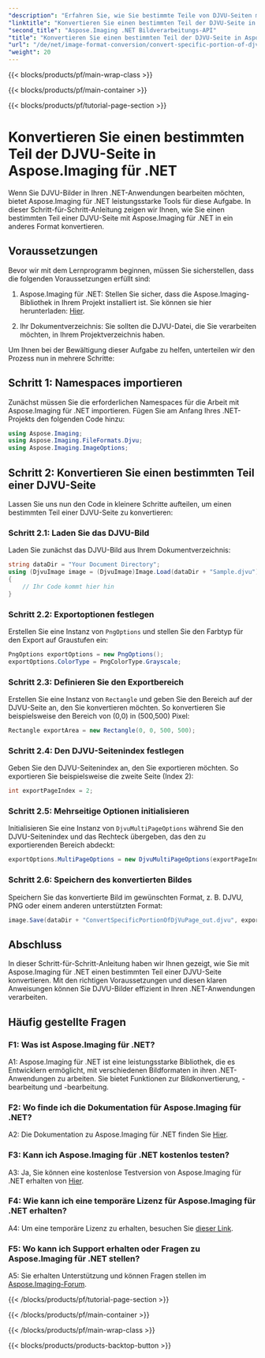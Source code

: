 ```yaml
---
"description": "Erfahren Sie, wie Sie bestimmte Teile von DJVU-Seiten mit Aspose.Imaging für .NET konvertieren. Folgen Sie unserer Schritt-für-Schritt-Anleitung."
"linktitle": "Konvertieren Sie einen bestimmten Teil der DJVU-Seite in Aspose.Imaging für .NET"
"second_title": "Aspose.Imaging .NET Bildverarbeitungs-API"
"title": "Konvertieren Sie einen bestimmten Teil der DJVU-Seite in Aspose.Imaging für .NET"
"url": "/de/net/image-format-conversion/convert-specific-portion-of-djvu-page/"
"weight": 20
---
```


{{< blocks/products/pf/main-wrap-class >}}

{{< blocks/products/pf/main-container >}}

{{< blocks/products/pf/tutorial-page-section >}}

# Konvertieren Sie einen bestimmten Teil der DJVU-Seite in Aspose.Imaging für .NET

Wenn Sie DJVU-Bilder in Ihren .NET-Anwendungen bearbeiten möchten, bietet Aspose.Imaging für .NET leistungsstarke Tools für diese Aufgabe. In dieser Schritt-für-Schritt-Anleitung zeigen wir Ihnen, wie Sie einen bestimmten Teil einer DJVU-Seite mit Aspose.Imaging für .NET in ein anderes Format konvertieren.

## Voraussetzungen

Bevor wir mit dem Lernprogramm beginnen, müssen Sie sicherstellen, dass die folgenden Voraussetzungen erfüllt sind:

1. Aspose.Imaging für .NET: Stellen Sie sicher, dass die Aspose.Imaging-Bibliothek in Ihrem Projekt installiert ist. Sie können sie hier herunterladen: [Hier](https://releases.aspose.com/imaging/net/).

2. Ihr Dokumentverzeichnis: Sie sollten die DJVU-Datei, die Sie verarbeiten möchten, in Ihrem Projektverzeichnis haben.

Um Ihnen bei der Bewältigung dieser Aufgabe zu helfen, unterteilen wir den Prozess nun in mehrere Schritte:

## Schritt 1: Namespaces importieren

Zunächst müssen Sie die erforderlichen Namespaces für die Arbeit mit Aspose.Imaging für .NET importieren. Fügen Sie am Anfang Ihres .NET-Projekts den folgenden Code hinzu:

```csharp
using Aspose.Imaging;
using Aspose.Imaging.FileFormats.Djvu;
using Aspose.Imaging.ImageOptions;
```

## Schritt 2: Konvertieren Sie einen bestimmten Teil einer DJVU-Seite

Lassen Sie uns nun den Code in kleinere Schritte aufteilen, um einen bestimmten Teil einer DJVU-Seite zu konvertieren:

### Schritt 2.1: Laden Sie das DJVU-Bild

Laden Sie zunächst das DJVU-Bild aus Ihrem Dokumentverzeichnis:

```csharp
string dataDir = "Your Document Directory";
using (DjvuImage image = (DjvuImage)Image.Load(dataDir + "Sample.djvu"))
{
    // Ihr Code kommt hier hin
}
```

### Schritt 2.2: Exportoptionen festlegen

Erstellen Sie eine Instanz von `PngOptions` und stellen Sie den Farbtyp für den Export auf Graustufen ein:

```csharp
PngOptions exportOptions = new PngOptions();
exportOptions.ColorType = PngColorType.Grayscale;
```

### Schritt 2.3: Definieren Sie den Exportbereich

Erstellen Sie eine Instanz von `Rectangle` und geben Sie den Bereich auf der DJVU-Seite an, den Sie konvertieren möchten. So konvertieren Sie beispielsweise den Bereich von (0,0) in (500,500) Pixel:

```csharp
Rectangle exportArea = new Rectangle(0, 0, 500, 500);
```

### Schritt 2.4: Den DJVU-Seitenindex festlegen

Geben Sie den DJVU-Seitenindex an, den Sie exportieren möchten. So exportieren Sie beispielsweise die zweite Seite (Index 2):

```csharp
int exportPageIndex = 2;
```

### Schritt 2.5: Mehrseitige Optionen initialisieren

Initialisieren Sie eine Instanz von `DjvuMultiPageOptions` während Sie den DJVU-Seitenindex und das Rechteck übergeben, das den zu exportierenden Bereich abdeckt:

```csharp
exportOptions.MultiPageOptions = new DjvuMultiPageOptions(exportPageIndex, exportArea);
```

### Schritt 2.6: Speichern des konvertierten Bildes

Speichern Sie das konvertierte Bild im gewünschten Format, z. B. DJVU, PNG oder einem anderen unterstützten Format:

```csharp
image.Save(dataDir + "ConvertSpecificPortionOfDjVuPage_out.djvu", exportOptions);
```

## Abschluss

In dieser Schritt-für-Schritt-Anleitung haben wir Ihnen gezeigt, wie Sie mit Aspose.Imaging für .NET einen bestimmten Teil einer DJVU-Seite konvertieren. Mit den richtigen Voraussetzungen und diesen klaren Anweisungen können Sie DJVU-Bilder effizient in Ihren .NET-Anwendungen verarbeiten.

## Häufig gestellte Fragen

### F1: Was ist Aspose.Imaging für .NET?

A1: Aspose.Imaging für .NET ist eine leistungsstarke Bibliothek, die es Entwicklern ermöglicht, mit verschiedenen Bildformaten in ihren .NET-Anwendungen zu arbeiten. Sie bietet Funktionen zur Bildkonvertierung, -bearbeitung und -bearbeitung.

### F2: Wo finde ich die Dokumentation für Aspose.Imaging für .NET?

A2: Die Dokumentation zu Aspose.Imaging für .NET finden Sie [Hier](https://reference.aspose.com/imaging/net/).

### F3: Kann ich Aspose.Imaging für .NET kostenlos testen?

A3: Ja, Sie können eine kostenlose Testversion von Aspose.Imaging für .NET erhalten von [Hier](https://releases.aspose.com/).

### F4: Wie kann ich eine temporäre Lizenz für Aspose.Imaging für .NET erhalten?

A4: Um eine temporäre Lizenz zu erhalten, besuchen Sie [dieser Link](https://purchase.aspose.com/temporary-license/).

### F5: Wo kann ich Support erhalten oder Fragen zu Aspose.Imaging für .NET stellen?

A5: Sie erhalten Unterstützung und können Fragen stellen im [Aspose.Imaging-Forum](https://forum.aspose.com/).

{{< /blocks/products/pf/tutorial-page-section >}}

{{< /blocks/products/pf/main-container >}}

{{< /blocks/products/pf/main-wrap-class >}}

{{< blocks/products/products-backtop-button >}}
